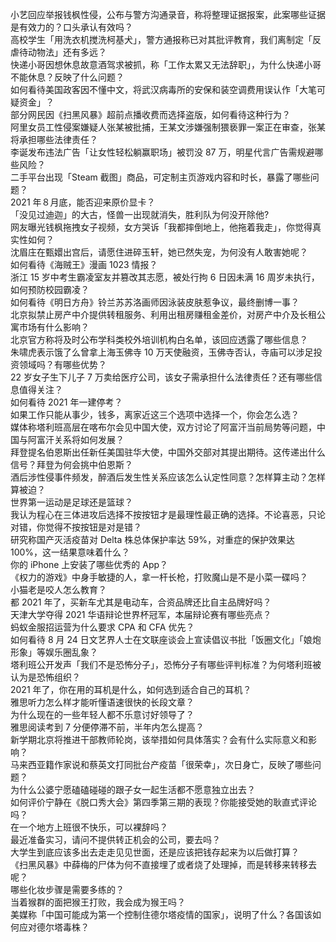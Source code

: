 小艺回应举报钱枫性侵，公布与警方沟通录音，称将整理证据报案，此案哪些证据是有效力的？口头承认有效吗？  
高校学生「用洗衣机搅洗柯基犬」，警方通报称已对其批评教育，我们离制定「反虐待动物法」还有多远？  
快递小哥因想休息故意酒驾求被抓，称「工作太累又无法辞职」，为什么快递小哥不能休息？反映了什么问题？  
如何看待美国政客因不懂中文，将武汉病毒所的安保和装空调费用误认作「大笔可疑资金」？  
部分网民因《扫黑风暴》超前点播收费而选择盗版，如何看待这种行为？  
阿里女员工性侵案嫌疑人张某被批捕，王某文涉嫌强制猥亵罪一案正在审查，张某将承担哪些法律责任？  
李诞发布违法广告「让女性轻松躺赢职场」被罚没 87 万，明星代言广告需规避哪些风险？  
二手平台出现「Steam 截图」商品，可定制主页游戏内容和时长，暴露了哪些问题？  
2021 年８月底，能否迎来原价显卡？  
「没见过迪迦」的大古，怪兽一出现就消失，胜利队为何没开除他?  
网友曝光钱枫拖拽女子视频，女方哭诉「我都摔倒地上，他拖着我走」，你觉得真实性如何？  
沈眉庄在甄嬛出宫后，请愿住进碎玉轩，她已然失宠，为何没有人敢害她呢？  
如何看待《海贼王》漫画 1023 情报？  
浙江 15 岁中考生霸凌室友并篡改其志愿，被处行拘 6 日因未满 16 周岁未执行，如何预防校园霸凌？  
如何看待《明日方舟》铃兰苏苏洛画师因泳装皮肤惹争议，最终删博一事？  
北京拟禁止房产中介提供转租服务、利用出租房赚租金差价，对房产中介及长租公寓市场有什么影响？  
北京官方称将及时公布学科类校外培训机构白名单，该回应透露了哪些信息？  
朱啸虎表示饿了么曾拿上海玉佛寺 10 万天使融资，玉佛寺否认，寺庙可以涉足投资领域吗？有哪些优势？  
22 岁女子生下儿子 7 万卖给医疗公司，该女子需承担什么法律责任？还有哪些信息值得关注？  
如何看待 2021 年一建停考？  
如果工作只能从事少，钱多，离家近这三个选项中选择一个，你会怎么选？  
媒体称塔利班高层在喀布尔会见中国大使，双方讨论了阿富汗当前局势等问题，中国与阿富汗关系将如何发展？  
拜登提名伯恩斯出任新任美国驻华大使，中国外交部对其提出期待。这传递出什么信号？拜登为何会挑中伯恩斯？  
酒后涉性侵事件频发，醉酒后发生性关系应该怎么认定性同意？怎样算主动？怎样算被迫？  
世界第一运动是足球还是篮球？  
我认为程心在三体进攻后选择不按按钮才是最理性最正确的选择。不论喜恶，只论对错，你觉得不按按钮是对是错？  
研究称国产灭活疫苗对 Delta 株总体保护率达 59%，对重症的保护效果达 100%，这一结果意味着什么？  
你的 iPhone 上安装了哪些优秀的 App？  
《权力的游戏》中身手敏捷的人，拿一杆长枪，打败魔山是不是小菜一碟吗？  
小猫老是咬人怎么教育？  
都 2021 年了，买新车尤其是电动车，合资品牌还比自主品牌好吗？  
天津大学夺得 2021 华语辩论世界杯冠军，本届辩论赛有哪些亮点？  
蚂蚁金服招运营为什么要求 CPA 和 CFA 优先？  
如何看待 8 月 24 日文艺界人士在文联座谈会上宣读倡议书批「饭圈文化」「娘炮形象」等娱乐圈乱象？  
塔利班公开发声「我们不是恐怖分子」，恐怖分子有哪些评判标准？为何塔利班被认为是恐怖组织？  
2021 年了，你在用的耳机是什么，如何选到适合自己的耳机？  
雅思听力怎么样才能听懂语速很快的长段文章？  
为什么现在的一些年轻人都不乐意讨好领导了？  
雅思阅读考到 7 分便停滞不前，半年内怎么提高？  
新学期北京将推进干部教师轮岗，该举措如何具体落实？会有什么实际意义和影响？  
马来西亚籍作家说和蔡英文打同批台产疫苗「很荣幸」，次日身亡，反映了哪些问题？  
为什么公婆宁愿磕磕碰碰的跟子女一起生活都不愿意独立出去？  
如何评价宁静在《脱口秀大会》第四季第三期的表现？你能接受她的耿直式评论吗？  
在一个地方上班很不快乐，可以裸辞吗？  
最近准备实习，请问不提供转正机会的公司，要去吗？  
大学生到底应该多出去走走见见世面，还是应该把钱存起来为以后做打算？  
《扫黑风暴》中薛梅的尸体为何不直接埋了或者烧了处理掉，而是转移来转移去呢？  
哪些化妆步骤是需要多练的？  
当着猴群的面把猴王打败，我会成为猴王吗？  
美媒称「中国可能成为第一个控制住德尔塔疫情的国家」，说明了什么？各国该如何应对德尔塔毒株？  
